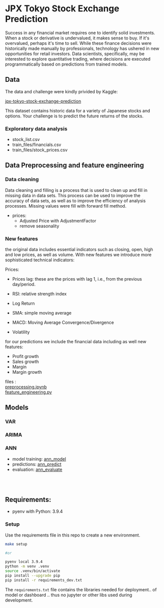 # JPX Tokyo Stock Exchange Prediction

Success in any financial market requires one to identify solid investments. When a stock or derivative is undervalued, it makes sense to buy. If it's overvalued, perhaps it's time to sell. While these finance decisions were historically made manually by professionals, technology has ushered in new opportunities for retail investors. Data scientists, specifically, may be interested to explore quantitative trading, where decisions are executed programmatically based on predictions from trained models.


## Data

The data and challenge were kindly privided by Kaggle: 

[jpx-tokyo-stock-exchange-prediction](https://www.kaggle.com/competitions/jpx-tokyo-stock-exchange-prediction/overview)

This dataset contains historic data for a variety of Japanese stocks and options. Your challenge is to predict the future returns of the stocks. 

### Exploratory data analysis 
- stock_list.csv
- train_files/financials.csv
- train_files/stock_prices.csv

## Data Preprocessing and feature engineering
### Data cleaning 
Data cleaning and filling is a process that is used to clean up and fill in missing data in data sets. This process can be used to improve the accuracy of data sets, as well as to improve the efficiency of analysis processes. Missing values were fill with forward fill method. 
- prices:  
    - Adjusted Price with AdjustmentFactor
    - remove seasonality
### New features
the original data includes essential indicators such as closing, open, high and low prices, as well as volume. With new features we introduce more sophisticated technical indicators:

Prices: 
- Prices lag: these are the prices with lag 1, i.e., from the previous day/period.

- RSI: relative strength index
- Log Return 
- SMA: simple moving average
- MACD: Moving Average Convergence/Divergence
- Volatility

for our predictions we include the financial data including as well new features:

- Profit growth
- Sales growth
- Margin
- Margin growth

files : <br>
[preprocessing.ipynb](preprocessing.ipynb)<br>
[feature_engineering.py](feature_engineering.py)


## Models

### VAR


### ARIMA


### ANN

- model training: [ann_model](modeling/ann_model.ipynb) <br>
- predictions:    [ann_predict](modeling/ann_predict.ipynb) <br>
- evaluation:     [ann_evaluate](modeling/ann_evaluate.ipynb) <br>


<br>
<br>


<!--

# ds-modeling-pipeline

Here you find a Skeleton project for building a simple model in a python script or notebook and log the results on MLFlow.

There are two ways to do it: 
* In Jupyter Notebooks:
    We train a simple model in the [jupyter notebook](notebooks/EDA-and-modeling.ipynb), where we select only some features and do minimal cleaning. The hyperparameters of feature engineering and modeling will be logged with MLflow

* With Python scripts:
    The [main script](modeling/train.py) will go through exactly the same process as the jupyter notebook and also log the hyperparameters with MLflow

Data used is the [coffee quality dataset](https://github.com/jldbc/coffee-quality-database).
-->
## Requirements:

- pyenv with Python: 3.9.4

### Setup

Use the requirements file in this repo to create a new environment.

```BASH
make setup

#or

pyenv local 3.9.4
python -m venv .venv
source .venv/bin/activate
pip install --upgrade pip
pip install -r requirements_dev.txt
```

The `requirements.txt` file contains the libraries needed for deployment.. of model or dashboard .. thus no jupyter or other libs used during development.

<!--

The MLFLOW URI should **not be stored on git**, you have two options, to save it locally in the `.mlflow_uri` file:

```BASH
echo http://127.0.0.1:5000/ > .mlflow_uri
```

This will create a local file where the uri is stored which will not be added on github (`.mlflow_uri` is in the `.gitignore` file). Alternatively you can export it as an environment variable with

```bash
export MLFLOW_URI=http://127.0.0.1:5000/
```

This links to your local mlflow, if you want to use a different one, then change the set uri.

The code in the [config.py](modeling/config.py) will try to read it locally and if the file doesn't exist will look in the env var.. IF that is not set the URI will be empty in your code.

## Usage

### Creating an MLFlow experiment

You can do it via the GUI or via [command line](https://www.mlflow.org/docs/latest/tracking.html#managing-experiments-and-runs-with-the-tracking-service-api) if you use the local mlflow:

```bash
mlflow experiments create --experiment-name 0-template-ds-modeling
```

Check your local mlflow

```bash
mlflow ui
```

and open the link [http://127.0.0.1:5000](http://127.0.0.1:5000)

This will throw an error if the experiment already exists. **Save the experiment name in the [config file](modeling/config.py).**

In order to train the model and store test data in the data folder and the model in models run:

```bash
#activate env
source .venv/bin/activate

python -m modeling.train
```

In order to test that predict works on a test set you created run:

```bash
python modeling/predict.py models/linear data/X_test.csv data/y_test.csv
```
-->

